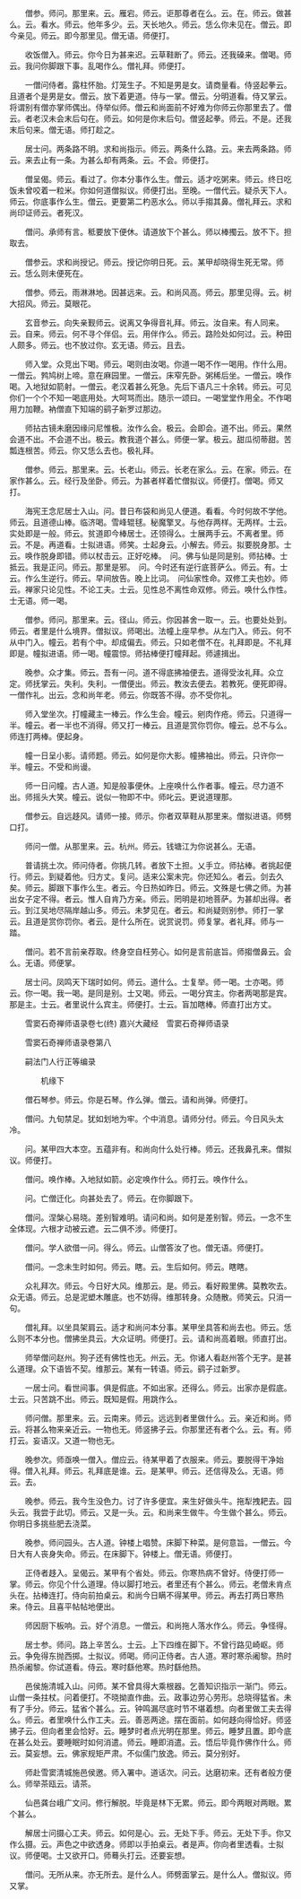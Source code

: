 <!-- { "loadSidebar": true } -->
　　僧参。师问。那里来。云。雁宕。师云。讵那尊者在么。云。在。师云。做甚么。云。看水。师云。他年多少。云。天长地久。师云。恁么你未见在。僧云。即今亲见。师云。即今那里见。僧无语。师便打。

　　收饭僧入。师云。你今日为甚来迟。云草鞋断了。师云。还我磉来。僧喝。师云。我问你脚跟下事。乱喝作么。僧礼拜。师便打。

　　一僧问侍者。露柱怀胎。灯笼生子。不知是男是女。请商量看。侍竖起拳云。且道者个是男是女。僧云。放下着更道。侍与一掌。僧云。分明道看。侍又掌云。将谓别有僧亦掌师偶出。侍举似师。僧云和尚面前不好难为你师云你那里去了。僧云。者老汉未会末后句在。师云。如何是你末后句。僧竖起拳。师云。不是。还我末后句来。僧无语。师打趁之。

　　居士问。两条路不明。求和尚指示。师云。两条什么路。云。来去两条路。师云。来去止有一条。为甚么却有两条。云。不会。师便打。

　　僧呈偈。师云。看过了。你本分事作么生。僧云。适才吃粥来。师云。终日吃饭未曾咬着一粒米。你如何道僧拟议。师便打出。至晚。一僧代云。疑杀天下人。师云。你底事作么生。僧云。更要第二杓恶水么。师以手搊其鼻。僧礼拜云。求和尚印证师云。者死汉。

　　僧问。承师有言。秪要放下便休。请道放下个甚么。师以棒擉云。放不下。担取去。

　　僧参云。求和尚授记。师云。授记你明日死。云。某甲却晓得生死无常。师云。恁么则未便死在。

　　僧参。师云。雨淋淋地。因甚远来。云。和尚风高。师云。那里见得。云。树大招风。师云。莫眼花。

　　玄音参云。向失亲觐师云。说离又争得音礼拜。师云。汝自来。有人同来。云。自来。师云。何不寻个伴侣。云。用伴作么。师云。路险处如何过。云。种田人颇多。师云。也不放过你。玄无语。师云。且去。

　　师入堂。众竞出下喝。师云。喝则由汝喝。你道一喝不作一喝用。作什么用。一僧云。鹁鸠树上啼。意在麻园里。一僧云。床窄先卧。粥稀后坐。一僧云。唤作喝。入地狱如箭射。一僧云。老汉着甚么死急。先后下语凡三十余转。师云。可见你们一个个不知一喝底用处。大呵骂而出。随示一颂曰。一喝堂堂作用全。不作喝用力加鞭。衲僧直下知端的鹞子新罗过那边。

　　师拈古镜未磨因缘问尼惟极。汝作么会。极云。会即会。道不出。师云。果然会道不出。不会道不出。极云。教我道个甚么。师便一掌。极云。甜瓜彻蒂甜。苦瓢连根苦。师云。你又恁么去也。极礼拜。

　　僧参。师云。那里来。云。长老山。师云。长老在家么。云。在家。师云。在家作甚么。云。经行及坐卧。师云。为甚者样着忙僧拟议。师便打。僧喝。师又打。

　　海宪王念尼居士入山。问。昔日布袋和尚见人便道。看看。今时何故不学他。师云。且道德山棒。临济喝。雪峰辊毬。秘魔擎叉。与他存两样。无两样。士云。实处即是一般。师云。贫道即今棒居士。还领得么。士展两手云。不离者里。师云。不是。再道看。士拟进语。师笑。士起身云。小解去。师云。拟要脱身那。士云。唤作脱身即错。师以杖击云。正好吃棒。　问。佛与仙是同是别。师拈棒。士抵云。我是正问。师云。那里是邪。　问。今时还有逆行底菩萨么。师云。有。士云。作么生逆行。师云。早间放告。晚上比词。　问仙家性命。双修工夫也妙。师云。禅家只论见性。不论工夫。士云。见性总不离性命双修。师云。唤什么作性。士无语。师一喝。

　　僧参。师问。那里来。云。径山。师云。你因甚舍一取一。云。也要处处到。师云。者里是什么境界。僧拟议。师喝出。法幢上座早参。从左门入。师云。何不从中门入。幢云。若有个中。却成偏去。师云。只如老僧不在。礼拜即是。不礼拜即是。幢拟进语。师一喝。幢震惊。师拈棒便打幢拜起。师遽揖出。

　　晚参。众才集。师云。吾有一问。道不得底拂袖便去。道得受汝礼拜。众立定。师抚掌云。失利。失利。一僧便出。师云。教汝去便去。若教死。便死即得。一僧作礼。出云。念和尚年老。师云。你既答不得。亦不受你礼。

　　师入堂坐次。打幢藏主一棒云。作么生会。幢云。剜肉作疮。师云。只道得一半。幢云。者一半也不消得。师又打一棒云。且道是赏你罚你。幢云。总不与么。师连打两棒。便起身。

　　幢一日呈小影。请师题。师云。如何是你大影。幢拂袖出。师云。只许你一半。幢云。不受和尚谩。

　　师一日问幢。古人道。知是般事便休。上座唤什么作者事。幢云。尽力道不出。师摇头大笑。幢云。说似一物即不中。师叱云。更说道理那。

　　僧参云。自远趍风。请师一接。师示。你者双草鞋从那里来。僧拟进语。师劈口打。

　　师问一僧。从那里来。云。杭州。师云。钱塘江为你说甚么。无语。

　　普请挑土次。师问侍者。你挑几转。者放下土担。乂手立。师拈棒。者挑起便行。师云。到疑着他。归方丈。复问。适来公案未完。你还知么。者云。剑去久矣。师云。脚跟下事作么生。者云。今日热如昨日。师云。文殊是七佛之师。为甚出女子定不得。者云。惟人自肯乃方亲。师云。罔明是初地菩萨。为甚却出得。者云。到江吴地尽隔岸越山多。师云。未梦见在。者云。和尚疑则别参。师打一掌云。且道是赏你罚你。者云。是什么所在。说赏说罚。师复掌。者礼拜。师与一踏。

　　僧问。若不言前亲荐取。终身空自枉劳心。如何是言前底旨。师搊僧鼻云。会么。无语。师便掌。

　　居士问。凤鸣天下瑞时如何。师云。道什么。士复举。师一喝。士亦喝。师云。你一喝。我一喝。是同是别。士又喝。师云。一喝分宾主。你者两喝那是宾。那是主。士云。者里说什么宾主。师便打。士云。盲加瞎棒。师直打出方丈。

　　雪窦石奇禅师语录卷七(终)
嘉兴大藏经　雪窦石奇禅师语录


　　雪窦石奇禅师语录卷第八

　　嗣法门人行正等编录

　　　　机缘下

　　僧石琴参。师云。你是石琴。作么弹。僧云。请和尚弹。师便打。

　　僧问。九旬禁足。犹如划地为牢。个中消息。请师分付。师云。今日风头太冷。

　　问。某甲四大本空。五蕴非有。和尚向什么处行棒。师云。还我鼻孔来。僧拟议。师便打。

　　僧问。唤作棒。入地狱如箭。必定唤作什么。师打云。唤作什么。

　　问。亡僧迁化。向甚处去了。师云。在你脚跟下。

　　僧问。涅槃心易晓。差别智难明。请问和尚。如何是差别智。师云。一念不生全体现。六根才动被云遮。云二俱不涉。师便打。

　　僧问。学人欲借一问。得么。师云。山僧答汝了也。僧无语。师便打。

　　僧问。一念未生时如何。师云。瞎。云。生后如何。师云。瞎瞎。

　　众礼拜次。师云。今日好大风。维那云。是。师云。看好殿里佛。莫教吹去。众无语。师云。总是泥塑木雕底。也不妨得。维那转身。众随散。师笑云。只消一句。

　　僧礼拜。以坐具架肩云。适才和尚问本分事。某甲坐具答和尚去也。师云。恁么则不本分也。僧拂坐具云。大众证明。师便打。云。请和尚高着眼。师直打出。

　　师举僧问赵州。狗子还有佛性也无。州云。无。你诸人看赵州答个无字。是甚么道理。众下语皆不契。维那云。某有一转语。师云。鹞子过新罗。

　　一居士问。看世间事。俱是假底。不如出家。还得么。师云。出家亦是假底。士云。只苦跳不出。师云。既知是假。用跳作么。

　　师问僧。那里来。云。云南来。师云。远远到者里做什么。云。亲近和尚。师云。将甚么物来亲近云。一物也无。师竖拂子云。你那里还有者个么。云。有。师打云。妄语汉。又道一物也无。

　　晚参次。师亟唤一僧入。僧应云。待某甲着了衣服来。师云。要脱得干净始得。僧入礼拜。师云。礼拜底是谁。云。是某甲。师云。还信得及么。无语。师云。去。

　　晚参。师云。我今生没色力。讨了许多便宜。来生好做头牛。拖犁拽耙去。园头云。我尝于此切。师云。又是一头。云。和尚来生做牛。今生做个甚么。师云。你明日多挑些肥去浇菜。

　　晚参。师问园头。古人道。钟楼上唱赞。床脚下种菜。是何意旨。一僧云。今日大有人丧身失命。师云。在床脚下。钟楼上。僧无语。师便打。

　　正侍者趍入。呈偈云。某甲有个省处。师云。你寒热病不曾好。侍便打师一掌。师云。你见个什么道理。侍以脚打地云。者里还有个甚么。师云。老僧未肯点头在。拈棒连打。侍向前拍桌云。和尚今日瞒不得某甲。师云。再去打两日寒热来。侍云。且喜平帖帖地便出。

　　师因厨下板响。云。好个消息。一僧云。和尚拖人落水作么。师云。争怪得。

　　居士参。师问。路上辛苦么。士云。上下四维在脚下。不曾行路见崎岖。师云。争免得东抛西掷。士拟议。师喝。师问正侍者。古人道。寒时寒杀阇黎。热时热杀阇黎。你试道看。侍云。寒时繇他寒。热时繇他热。

　　邑侯施清城入山。问师。某不曾具得大乘根器。乞善知识指示一渐门。师云。山僧一条拄杖。问着便打。不晓拗直作曲。云。政事边劳心劳形。总晓得猛省。未有了手分。师云。猛省个甚么。云。钟鸣漏尽底时节不堪着想。向者里做工夫去得么。师云。者里唤什么作工夫。云。善恶两途。摆在面前。如何趍向得恰好。师竖拂子云。但向者里会恰好。云。睡梦时者点光明在那里。师云。睡梦且置。即今底在甚么处云。要睡眠时如何消遣。师云。睡即消遣。云。悟后毕竟作佛作什么。师云。莫妄想。云。佛家规矩严肃。不似儒门放逸。师云。莫分别好。

　　师赴雪窦清城施邑侯邀。师入署中。道话次。问云。达磨初来。还有者般方便么。师举茶瓯云。请茶。

　　仙邑龚台峨广文问。修行解脱。毕竟是林下无累。师云。即今两眼对两眼。累个甚么。

　　解居士问摄心工夫。师云。如何是心。云。无处下手。师云。无处下手。你又作么摄。云。声色之中欲透身。师即以手拍桌云。者是声。你向者里透看。士拟议。师便喝。士又欲开口。师蓦头打云。还要妄想。

　　僧问。无所从来。亦无所去。是什么人。师劈面掌云。是什么人。僧拟议。师又掌。

